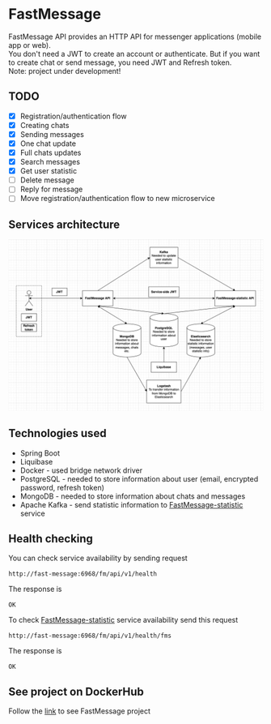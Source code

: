 # FastMessage
FastMessage API provides an HTTP API for messenger applications (mobile app or web). </br>
You don't need a JWT to create an account or authenticate. But if you want to create chat or send message, you need JWT and Refresh token. </br>
Note: project under development!

## TODO
- [x] Registration/authentication flow
- [x] Creating chats
- [x] Sending messages
- [x] One chat update
- [x] Full chats updates
- [x] Search messages
- [x] Get user statistic
- [ ] Delete message
- [ ] Reply for message
- [ ] Move registration/authentication flow to new microservice

## Services architecture
![Architecture](https://github.com/miumiuhaskeer/FastMessage/blob/master/.github/images/Diagram.jpg)

## Technologies used
- Spring Boot
- Liquibase
- Docker - used bridge network driver
- PostgreSQL - needed to store information about user (email, encrypted password, refresh token)
- MongoDB - needed to store information about chats and messages
- Apache Kafka - send statistic information to [FastMessage-statistic](https://github.com/miumiuhaskeer/FastMessage-statistic) service

## Health checking
You can check service availability by sending request
```
http://fast-message:6968/fm/api/v1/health
```
The response is
```
OK
```
To check [FastMessage-statistic](https://github.com/miumiuhaskeer/FastMessage-statistic) service availability send this request
```
http://fast-message:6968/fm/api/v1/health/fms
```
The response is
```
OK
```

## See project on DockerHub
Follow the [link](https://hub.docker.com/repository/docker/heybitbro/fast-message) to see FastMessage project
